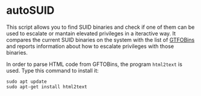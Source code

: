 # autoSUID
This script allows you to find SUID binaries and check if one of them can be used to escalate or mantain elevated privileges in a iteractive way. It compares the current SUID binaries on the system with the list of [GTFOBins](https://gtfobins.github.io/) and reports information about how to escalate privileges with those binaries.

In order to parse HTML code from GFTOBins, the program `html2text` is used. Type this command to install it:

    sudo apt update
    sudo apt-get install html2text
